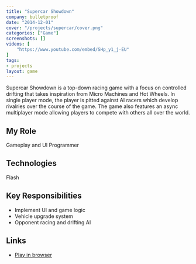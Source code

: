 ```yaml
---
title: "Supercar Showdown"
company: bulletproof
date: "2014-12-01"
cover: "/projects/supercar/cover.png"
categories: ["Game"]
screenshots: []
videos: [
    "https://www.youtube.com/embed/SHp_y1_j-EU"
]
tags:
- projects
layout: game
---
```


Supercar Showdown is a top-down racing game with a focus on controlled drifting that takes inspiration from Micro Machines and Hot Wheels. In single player mode, the player is pitted against AI racers which develop rivalries over the course of the game. The game also features an async multiplayer mode allowing players to compete with others all over the world.

## My Role
Gameplay and UI Programmer

## Technologies
Flash

## Key Responsibilities
* Implement UI and game logic
* Vehicle upgrade system
* Opponent racing and drifting AI

## Links
* [Play in browser](http://www.miniclip.com/games/supercar-showdown/en/)